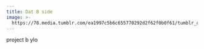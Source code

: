 ```yaml
---
title: Dat B side
image: >-
  https://78.media.tumblr.com/ea1997c5b6c655770292d2f62f0b0f61/tumblr_osxwtt7uZG1twkjb3o1_1280.png
---
```



project b ylo

